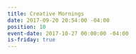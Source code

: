 ```yaml
---
title: Creative Mornings
date: 2017-09-20 20:54:00 -04:00
position: 10
event-date: 2017-10-27 00:00:00 -04:00
is-friday: true
---
```


